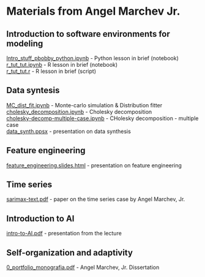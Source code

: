 # Materials from Angel Marchev Jr.  

## Introduction to software environments for modeling  
[Intro_stuff_pbobby_python.ipynb](Intro_stuff_pbobby_python.ipynb) - Python lesson in brief (notebook)   
[r_tut_tut.ipynb](r_tut_tut.ipynb) - R lesson in brief (notebook)   
[r_tut_tut.r](r_tut_tut.r) - R lesson in brief (script)  

## Data syntesis  
[MC_dist_fit.ipynb](MC_dist_fit.ipynb) - Monte-carlo simulation & Distribution fitter    
[cholesky_decomposition.ipynb](cholesky_decomposition.ipynb) - Cholesky decomposition   
[cholesky-decomp-multiple-case.ipynb](cholesky-decomp-multiple-case.ipynb) - CHolesky decomposition - multiple case   
[data_synth.ppsx](data_synth.ppsx) - presentation on data synthesis   

## Feature engineering  
[feature_engineering.slides.html](feature_engineering.slides.html) - presentation on feature engineering   

## Time series
[sarimax-text.pdf](sarimax-text.pdf) - paper on the time series case by Angel Marchev, Jr.

## Introduction to AI
[intro-to-AI.pdf](intro-to-AI.pdf) - presentation from the lecture  

## Self-organization and adaptivity  
[0_portfolio_monografia.pdf](0_portfolio_monografia.pdf) - Angel Marchev, Jr. Dissertation
